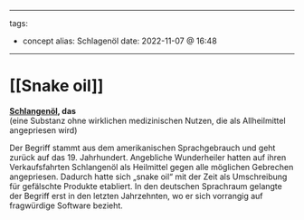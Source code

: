 
---
tags: 
- concept
alias: Schlagenöl
date: 2022-11-07 @ 16:48
---

# [[Snake oil]]

**[Schlangenöl](https://de.wikipedia.org/wiki/Schlangen%C3%B6l), das**  
(eine Substanz ohne wirklichen medizinischen Nutzen, die als Allheilmittel angepriesen wird)

Der Begriff stammt aus dem amerikanischen Sprachgebrauch und geht zurück auf das 19. Jahrhundert. Angebliche Wunderheiler hatten auf ihren Verkaufsfahrten Schlangenöl als Heilmittel gegen alle möglichen Gebrechen angepriesen. Dadurch hatte sich „snake oil“ mit der Zeit als Umschreibung für gefälschte Produkte etabliert. In den deutschen Sprachraum gelangte der Begriff erst in den letzten Jahrzehnten, wo er sich vorrangig auf fragwürdige Software bezieht.